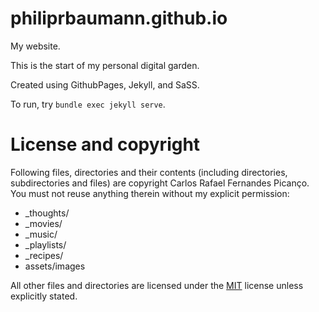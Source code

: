 # philiprbaumann.github.io
My website.

This is the start of my personal digital garden. 

Created using GithubPages, Jekyll, and SaSS. 

To run, try `bundle exec jekyll serve`.

# License and copyright

Following files, directories and their contents (including directories, subdirectories and files) are copyright Carlos Rafael Fernandes Picanço. You must not reuse anything therein without my explicit permission:

* _thoughts/
* _movies/
* _music/
* _playlists/
* _recipes/
* assets/images

All other files and directories are licensed under the [MIT](http://www.opensource.org/licenses/mit-license.php) license unless explicitly stated.